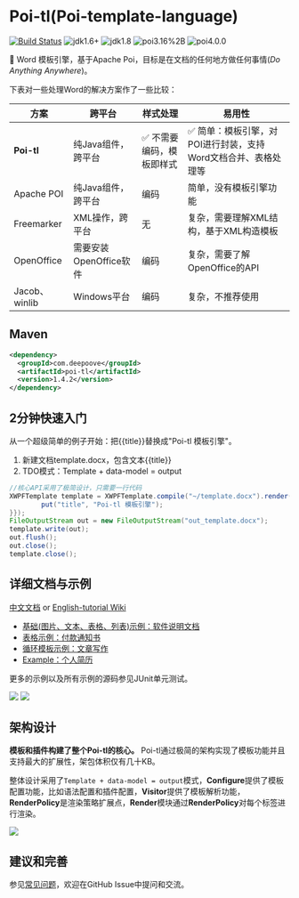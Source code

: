 # Poi-tl(Poi-template-language)

[![Build Status](https://travis-ci.org/Sayi/poi-tl.svg?branch=master)](https://travis-ci.org/Sayi/poi-tl) ![jdk1.6+](https://img.shields.io/badge/jdk-1.6%2B-orange.svg) ![jdk1.8](https://img.shields.io/badge/jdk-1.8-orange.svg) ![poi3.16%2B](https://img.shields.io/badge/apache--poi-3.16%2B-blue.svg) ![poi4.0.0](https://img.shields.io/badge/apache--poi-4.0.0-blue.svg) 

:memo:  Word 模板引擎，基于Apache Poi，目标是在文档的任何地方做任何事情(*Do Anything Anywhere*)。

下表对一些处理Word的解决方案作了一些比较：

| 方案 | 跨平台 | 样式处理  | 易用性
| --- | --- | --- | --- |
| **Poi-tl** | 纯Java组件，跨平台 | :white_check_mark: 不需要编码，模板即样式 | :white_check_mark: 简单：模板引擎，对POI进行封装，支持Word文档合并、表格处理等
| Apache POI | 纯Java组件，跨平台 | 编码 | 简单，没有模板引擎功能
| Freemarker | XML操作，跨平台 | 无 | 复杂，需要理解XML结构，基于XML构造模板
| OpenOffice | 需要安装OpenOffice软件 | 编码 | 复杂，需要了解OpenOffice的API
| Jacob、winlib | Windows平台 | 编码 | 复杂，不推荐使用

## Maven

```xml
<dependency>
  <groupId>com.deepoove</groupId>
  <artifactId>poi-tl</artifactId>
  <version>1.4.2</version>
</dependency>
```

## 2分钟快速入门
从一个超级简单的例子开始：把{{title}}替换成"Poi-tl 模板引擎"。

1. 新建文档template.docx，包含文本{{title}}
2. TDO模式：Template + data-model = output

```java
//核心API采用了极简设计，只需要一行代码
XWPFTemplate template = XWPFTemplate.compile("~/template.docx").render(new HashMap<String, Object>(){{
        put("title", "Poi-tl 模板引擎");
}});
FileOutputStream out = new FileOutputStream("out_template.docx");
template.write(out);
out.flush();
out.close();
template.close();
```

## 详细文档与示例

[中文文档](http://deepoove.com/poi-tl) or [English-tutorial Wiki](https://github.com/Sayi/poi-tl/wiki/2.English-tutorial)

* [基础(图片、文本、表格、列表)示例：软件说明文档](http://deepoove.com/poi-tl/#_%E8%BD%AF%E4%BB%B6%E8%AF%B4%E6%98%8E%E6%96%87%E6%A1%A3)
* [表格示例：付款通知书](http://deepoove.com/poi-tl/#example-table)
* [循环模板示例：文章写作](http://deepoove.com/poi-tl/#example-article)
* [Example：个人简历](http://deepoove.com/poi-tl/#_%E4%B8%AA%E4%BA%BA%E7%AE%80%E5%8E%86)

更多的示例以及所有示例的源码参见JUnit单元测试。

![](http://deepoove.com/poi-tl/demo.png)
![](http://deepoove.com/poi-tl/demo_result.png)

## 架构设计
**模板和插件构建了整个Poi-tl的核心。** Poi-tl通过极简的架构实现了模板功能并且支持最大的扩展性，架包体积仅有几十KB。

整体设计采用了`Template + data-model = output`模式，**Configure**提供了模板配置功能，比如语法配置和插件配置，**Visitor**提供了模板解析功能，**RenderPolicy**是渲染策略扩展点，**Render**模块通过**RenderPolicy**对每个标签进行渲染。

![](http://deepoove.com/poi-tl/arch.png)

## 建议和完善
参见[常见问题](http://deepoove.com/poi-tl/#_%E5%B8%B8%E8%A7%81%E9%97%AE%E9%A2%98)，欢迎在GitHub Issue中提问和交流。

